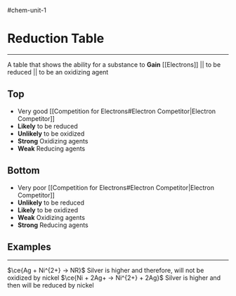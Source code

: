 #chem-unit-1 
# Reduction Table
---
A table that shows the ability for a substance to **Gain** [[Electrons]] || to be reduced || to be an oxidizing agent

## Top
- Very good [[Competition for Electrons#Electron Competitor|Electron Competitor]]
- **Likely** to be reduced
- **Unlikely** to be oxidized
- **Strong** Oxidizing agents
- **Weak** Reducing agents
## Bottom
- Very poor [[Competition for Electrons#Electron Competitor|Electron Competitor]]
- **Unlikely** to be reduced
- **Likely** to be oxidized
- **Weak** Oxidizing agents
- **Strong** Reducing agents

## Examples
---
$\ce{Ag + Ni^{2+} -> NR}$ Silver is higher and therefore, will not be oxidized by nickel
$\ce{Ni + 2Ag+ -> Ni^{2+} + 2Ag}$ Silver is higher and then will be reduced by nickel